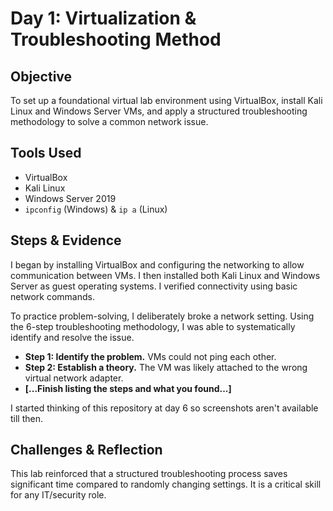 # Day 1: Virtualization & Troubleshooting Method

## Objective
To set up a foundational virtual lab environment using VirtualBox, install Kali Linux and Windows Server VMs, and apply a structured troubleshooting methodology to solve a common network issue.

## Tools Used
- VirtualBox
- Kali Linux
- Windows Server 2019
- `ipconfig` (Windows) & `ip a` (Linux)

## Steps & Evidence
I began by installing VirtualBox and configuring the networking to allow communication between VMs. I then installed both Kali Linux and Windows Server as guest operating systems. I verified connectivity using basic network commands.

To practice problem-solving, I deliberately broke a network setting. Using the 6-step troubleshooting methodology, I was able to systematically identify and resolve the issue.

- **Step 1: Identify the problem.** VMs could not ping each other.
- **Step 2: Establish a theory.** The VM was likely attached to the wrong virtual network adapter.
- **[...Finish listing the steps and what you found...]**

I started thinking of this repository at day 6 so screenshots aren't available till then.

## Challenges & Reflection
This lab reinforced that a structured troubleshooting process saves significant time compared to randomly changing settings. It is a critical skill for any IT/security role.
